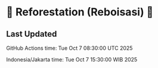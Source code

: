 
# 🌳 Reforestation (Reboisasi) 🌲

## Last Updated

GitHub Actions time: Tue Oct  7 08:30:00 UTC 2025

Indonesia/Jakarta time: Tue Oct  7 15:30:00 WIB 2025
